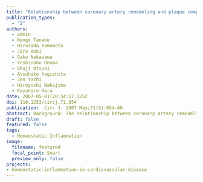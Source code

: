 ```yaml
---
title: "Relationship between coronary artery remodeling and plaque composition in culprit lesions: an intravascular ultrasound radiofrequency analysis"
publication_types:
  - "2"
authors:
  - admin
  - Kengo Tanabe
  - Hirosada Yamamoto
  - Jiro Aoki
  - Gaku Nakazawa
  - Yoshinobu Onuma
  - Shuji Otsuki
  - Atsuhiko Yagishita
  - Sen Yachi
  - Hiroyoshi Nakajima
  - Kazuhiro Hara
date: 2007-05-01T20:34:17.125Z
doi: 110.1253/circj.71.654
publication:  Circ J. 2007 May;71(5):654-60
abstract: Background: The relationship between coronary artery remodeling and culprit plaque composition in vivo has not been fully evaluated by spectral analysis of intravascular ultrasound (IVUS) radiofrequency (RF) data. Methods and results: IVUS RF analyses were performed for 56 consecutive de novo culprit lesions of 52 patients undergoing percutaneous coronary intervention. Remodeling of culprit lesions was determined using the remodeling index (RI), calculated as the external elastic membrane area of the minimum lumen area (MLA) site divided by that of the proximal reference site. Positive remodeling was defined as RI >1.05, intermediate remodeling as 0.95< or = RI < or =1.05 and negative remodeling as RI <0.95. Among the 56 lesions, positive remodeling was detected in 24, intermediate remodeling in 16, and negative remodeling in 16. At MLA sites, positive remodeling lesions had a larger percentage of the fibrofatty component than negative remodeling lesions (22.5+/-10.3% vs 10.4+/-6.6%, p=0.0001), whereas the latter contained a larger percentage of the dense calcium component than the former (2.8+/-2.9% vs 8.4+/-7.0%, p=0.016). Conclusions: Culprit plaques with positive remodeling have a large lipid burden, whereas those with negative remodeling contain a large amount of calcium.
draft: false
featured: false
tags: 
  - Homeostatic Inflammation
image:
  filename: featured
  focal_point: Smart
  preview_only: false
projects: 
- homeostatic-inflammation-in-cardiovascular-disease
---
```

